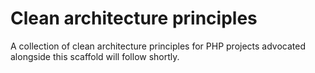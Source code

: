 Clean architecture principles
=============================

A collection of clean architecture principles for PHP projects advocated alongside this scaffold will follow shortly. 
